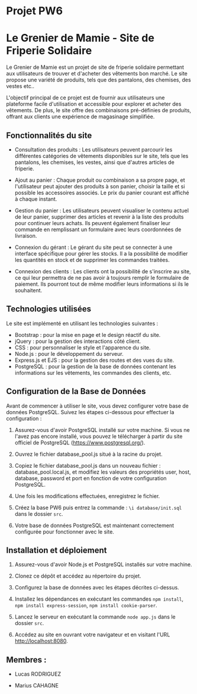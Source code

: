 # Projet PW6

# Le Grenier de Mamie - Site de Friperie Solidaire

Le Grenier de Mamie est un projet de site de friperie solidaire permettant aux utilisateurs de trouver et d'acheter des vêtements bon marché. Le site propose une variété de produits, tels que des pantalons, des chemises, des vestes etc..

L'objectif principal de ce projet est de fournir aux utilisateurs une plateforme facile d'utilisation et accessible pour explorer et acheter des vêtements. De plus, le site offre des combinaisons pré-définies de produits, offrant aux clients une expérience de magasinage simplifiée.

## Fonctionnalités du site

- Consultation des produits : Les utilisateurs peuvent parcourir les différentes catégories de vêtements disponibles sur le site, tels que les pantalons, les chemises, les vestes, ainsi que d'autres articles de friperie. 

- Ajout au panier : Chaque produit ou combinaison a sa propre page, et l'utilisateur peut ajouter des produits à son panier, choisir la taille et si possible les accessoires associés. Le prix du panier courant est affiché à chaque instant.

- Gestion du panier : Les utilisateurs peuvent visualiser le contenu actuel de leur panier, supprimer des articles et revenir à la liste des produits pour continuer leurs achats. Ils peuvent également finaliser leur commande en remplissant un formulaire avec leurs coordonnées de livraison.

- Connexion du gérant : Le gérant du site peut se connecter à une interface spécifique pour gérer les stocks. Il a la possibilité de modifier les quantités en stock et de supprimer les commandes traitées.

- Connexion des clients : Les clients ont la possibilité de s'inscrire au site, ce qui leur permettra de ne pas avoir à toujours remplir le formulaire de paiement. Ils pourront tout de même modifier leurs informations si ils le souhaitent.

## Technologies utilisées

Le site est implémenté en utilisant les technologies suivantes :

- Bootstrap : pour la mise en page et le design réactif du site.
- jQuery : pour la gestion des interactions côté client.
- CSS : pour personnaliser le style et l'apparence du site.
- Node.js : pour le développement du serveur.
- Express.js et EJS : pour la gestion des routes et des vues du site.
- PostgreSQL : pour la gestion de la base de données contenant les informations sur les vêtements, les commandes des clients, etc.

## Configuration de la Base de Données

Avant de commencer à utiliser le site, vous devez configurer votre base de données PostgreSQL. Suivez les étapes ci-dessous pour effectuer la configuration :

1. Assurez-vous d'avoir PostgreSQL installé sur votre machine. Si vous ne l'avez pas encore installé, vous pouvez le télécharger à partir du site officiel de PostgreSQL (https://www.postgresql.org/).

2. Ouvrez le fichier database_pool.js situé à la racine du projet.

3. Copiez le fichier database_pool.js dans un nouveau fichier : database_pool.local.js, et modifiez les valeurs des propriétés user, host, database, password et port en fonction de votre configuration PostgreSQL.

4. Une fois les modifications effectuées, enregistrez le fichier.

5. Créez la base PW6 puis entrez la commande : `\i database/init.sql` dans le dossier `src`.

6. Votre base de données PostgreSQL est maintenant correctement configurée pour fonctionner avec le site.

## Installation et déploiement

1. Assurez-vous d'avoir Node.js et PostgreSQL installés sur votre machine.

2. Clonez ce dépôt et accédez au répertoire du projet.

3. Configurez la base de données avec les étapes décrites ci-dessus.

4. Installez les dépendances en exécutant les commandes `npm install`, `npm install express-session`, `npm install cookie-parser`.

5. Lancez le serveur en exécutant la commande `node app.js` dans le dossier `src`.

6. Accédez au site en ouvrant votre navigateur et en visitant l'URL [http://localhost:8080](http://localhost:8080).

## Membres :

*  Lucas RODRIGUEZ

*  Marius CAHAGNE

